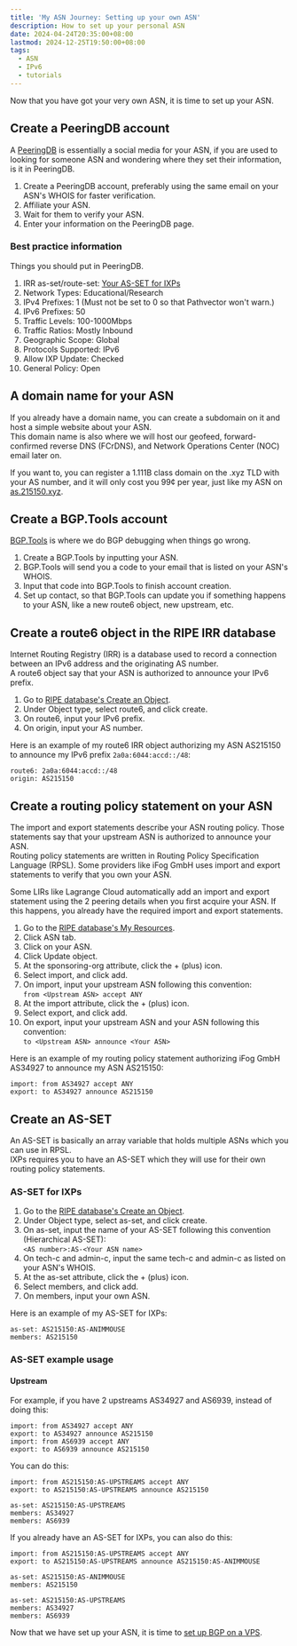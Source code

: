 ```yaml
---
title: 'My ASN Journey: Setting up your own ASN'
description: How to set up your personal ASN
date: 2024-04-24T20:35:00+08:00
lastmod: 2024-12-25T19:50:00+08:00
tags:
  - ASN
  - IPv6
  - tutorials
---
```

Now that you have got your very own ASN, it is time to set up your ASN.

## Create a PeeringDB account

A [PeeringDB](https://www.peeringdb.com) is essentially a social media for your ASN, if you are used to looking for someone ASN and wondering where they set their information, is it in PeeringDB.

1. Create a PeeringDB account, preferably using the same email on your ASN's WHOIS for faster verification.
2. Affiliate your ASN.
3. Wait for them to verify your ASN.
4. Enter your information on the PeeringDB page.

### Best practice information

Things you should put in PeeringDB.

1. IRR as-set/route-set: [Your AS-SET for IXPs](#as-set-for-ixps)
2. Network Types: Educational/Research
3. IPv4 Prefixes: 1 (Must not be set to 0 so that Pathvector won't warn.)
4. IPv6 Prefixes: 50
5. Traffic Levels: 100-1000Mbps
6. Traffic Ratios: Mostly Inbound
7. Geographic Scope: Global
8. Protocols Supported: IPv6
9. Allow IXP Update: Checked
10. General Policy: Open

## A domain name for your ASN

If you already have a domain name, you can create a subdomain on it and host a simple website about your ASN.\
This domain name is also where we will host our geofeed, forward-confirmed reverse DNS (FCrDNS), and Network Operations Center (NOC) email later on.

If you want to, you can register a 1.111B class domain on the .xyz TLD with your AS number, and it will only cost you 99¢ per year, just like my ASN on [as.215150.xyz](https://as.215150.xyz).

## Create a BGP.Tools account

[BGP.Tools](https://bgp.tools) is where we do BGP debugging when things go wrong.

1. Create a BGP.Tools by inputting your ASN.
2. BGP.Tools will send you a code to your email that is listed on your ASN's WHOIS.
3. Input that code into BGP.Tools to finish account creation.
4. Set up contact, so that BGP.Tools can update you if something happens to your ASN, like a new route6 object, new upstream, etc.

## Create a route6 object in the RIPE IRR database

Internet Routing Registry (IRR) is a database used to record a connection between an IPv6 address and the originating AS number.\
A route6 object say that your ASN is authorized to announce your IPv6 prefix.

1. Go to [RIPE database's Create an Object](https://apps.db.ripe.net/db-web-ui/webupdates/select).
2. Under Object type, select route6, and click create.
3. On route6, input your IPv6 prefix.
4. On origin, input your AS number.

Here is an example of my route6 IRR object authorizing my ASN AS215150 to announce my IPv6 prefix `2a0a:6044:accd::/48`:
```text
route6: 2a0a:6044:accd::/48
origin: AS215150
```

## Create a routing policy statement on your ASN

The import and export statements describe your ASN routing policy. Those statements say that your upstream ASN is authorized to announce your ASN.\
Routing policy statements are written in Routing Policy Specification Language (RPSL).
Some providers like iFog GmbH uses import and export statements to verify that you own your ASN.

Some LIRs like Lagrange Cloud automatically add an import and export statement using the 2 peering details when you first acquire your ASN. If this happens, you already have the required import and export statements.

1. Go to the [RIPE database's My Resources](https://apps.db.ripe.net/db-web-ui/webupdates/select).
2. Click ASN tab.
3. Click on your ASN.
4. Click Update object.
5. At the sponsoring-org attribute, click the + (plus) icon.
6. Select import, and click add.
7. On import, input your upstream ASN following this convention:\
`from <Upstream ASN> accept ANY`
5. At the import attribute, click the + (plus) icon.
6. Select export, and click add.
7. On export, input your upstream ASN and your ASN following this convention:\
`to <Upstream ASN> announce <Your ASN>`

Here is an example of my routing policy statement authorizing iFog GmbH AS34927 to announce my ASN AS215150:
```text
import: from AS34927 accept ANY
export: to AS34927 announce AS215150
```

## Create an AS-SET

An AS-SET is basically an array variable that holds multiple ASNs which you can use in RPSL.\
IXPs requires you to have an AS-SET which they will use for their own routing policy statements.

### AS-SET for IXPs

1. Go to the [RIPE database's Create an Object](https://apps.db.ripe.net/db-web-ui/webupdates/select).
2. Under Object type, select as-set, and click create.
3. On as-set, input the name of your AS-SET following this convention (Hierarchical AS-SET):\
`<AS number>:AS-<Your ASN name>`
4. On tech-c and admin-c, input the same tech-c and admin-c as listed on your ASN's WHOIS.
5. At the as-set attribute, click the + (plus) icon.
6. Select members, and click add.
7. On members, input your own ASN.

Here is an example of my AS-SET for IXPs:
```text
as-set: AS215150:AS-ANIMMOUSE
members: AS215150
```

### AS-SET example usage

#### Upstream

For example, if you have 2 upstreams AS34927 and AS6939, instead of doing this:
```text
import: from AS34927 accept ANY
export: to AS34927 announce AS215150
import: from AS6939 accept ANY
export: to AS6939 announce AS215150
```

You can do this:
```text
import: from AS215150:AS-UPSTREAMS accept ANY
export: to AS215150:AS-UPSTREAMS announce AS215150
```
```text
as-set: AS215150:AS-UPSTREAMS
members: AS34927
members: AS6939
```

If you already have an AS-SET for IXPs, you can also do this:
```text
import: from AS215150:AS-UPSTREAMS accept ANY
export: to AS215150:AS-UPSTREAMS announce AS215150:AS-ANIMMOUSE
```
```text
as-set: AS215150:AS-ANIMMOUSE
members: AS215150
```
```text
as-set: AS215150:AS-UPSTREAMS
members: AS34927
members: AS6939
```

Now that we have set up your ASN, it is time to [set up BGP on a VPS](../my-asn-journey-configuring-bgp-on-vps/).